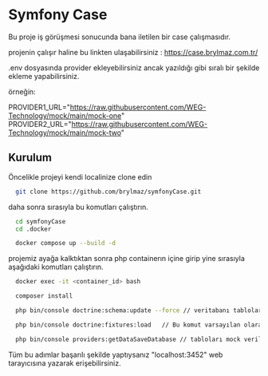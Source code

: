 
# Symfony Case

Bu proje iş görüşmesi sonucunda bana iletilen bir case çalışmasıdır.

projenin çalışır haline bu linkten ulaşabilirsiniz : https://case.brylmaz.com.tr/ 

.env dosyasında provider ekleyebilirsiniz ancak yazıldığı gibi sıralı bir şekilde ekleme yapabilirsiniz.

örneğin: 

PROVIDER1_URL="https://raw.githubusercontent.com/WEG-Technology/mock/main/mock-one"
PROVIDER2_URL="https://raw.githubusercontent.com/WEG-Technology/mock/main/mock-two"


## Kurulum

Öncelikle projeyi kendi localinize clone edin

```bash
  git clone https://github.com/brylmaz/symfonyCase.git
```

daha sonra sırasıyla bu komutları çalıştırın. 

```bash
  cd symfonyCase
  cd .docker

  docker compose up --build -d
```
projemiz ayağa kalktıktan sonra php containerın içine girip yine sırasıyla aşağıdaki komutları çalıştırın.

```bash
  docker exec -it <container_id> bash

  composer install

  php bin/console doctrine:schema:update --force // veritabanı tablolarının oluşması için

  php bin/console doctrine:fixtures:load   // Bu komut varsayılan olarak tüm fixture dosyalarını yükler ve mevcut verileri siler.

  php bin/console providers:getDataSaveDatabase // tabloları mock verilerle doldurmak için (bir kez çalıştırmanız yeterlidir)

```

Tüm bu adımlar başarılı şekilde yaptıysanız "localhost:3452" web tarayıcısına yazarak erişebilirsiniz.



